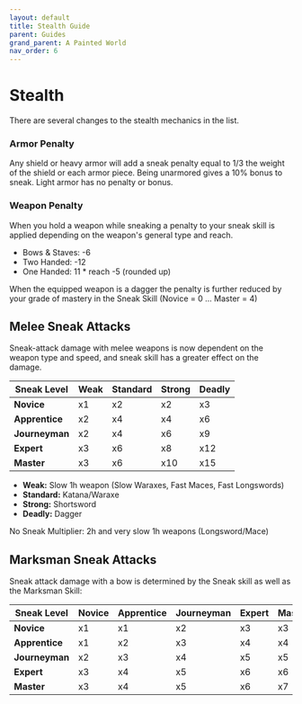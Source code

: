 ```yaml
---
layout: default
title: Stealth Guide
parent: Guides
grand_parent: A Painted World
nav_order: 6
---
```

# Stealth
There are several changes to the stealth mechanics in the list.

### Armor Penalty
Any shield or heavy armor will add a sneak penalty equal to 1/3 the weight of the shield or each armor piece. Being unarmored gives a 10% bonus to sneak. Light armor has no penalty or bonus.

### Weapon Penalty
When you hold a weapon while sneaking a penalty to your sneak skill is applied depending on the weapon's general type and reach.

- Bows & Staves: -6
- Two Handed:  -12
- One Handed: 11 * reach -5 (rounded up)

When the equipped weapon is a dagger the penalty is further reduced by your grade of mastery in the Sneak Skill
(Novice = 0 ... Master = 4)

## Melee Sneak Attacks
Sneak-attack damage with melee weapons is now dependent on the weapon type and speed, and sneak skill has a greater effect on the damage.

| Sneak Level  | Weak    | Standard | Strong | Deadly |
|--------------|---------|----------|--------|--------|
| **Novice**   | x1      | x2       | x2     | x3     |
| **Apprentice**| x2      | x4       | x4     | x6     |
| **Journeyman**| x2      | x4       | x6     | x9     |
| **Expert**   | x3      | x6       | x8     | x12    |
| **Master**   | x3      | x6       | x10    | x15    |

- **Weak:** Slow 1h weapon (Slow Waraxes, Fast Maces, Fast Longswords)
- **Standard:** Katana/Waraxe
- **Strong:** Shortsword
- **Deadly:** Dagger

No Sneak Multiplier: 2h and very slow 1h weapons (Longsword/Mace)

## Marksman Sneak Attacks
Sneak attack damage with a bow is determined by the Sneak skill
as well as the Marksman Skill:

| Sneak Level  | Novice | Apprentice | Journeyman | Expert | Master |
|--------------|--------|------------|------------|--------|--------|
| **Novice**   | x1     | x1         | x2         | x3     | x3     |
| **Apprentice**| x1     | x2         | x3         | x4     | x4     |
| **Journeyman**| x2     | x3         | x4         | x5     | x5     |
| **Expert**   | x3     | x4         | x5         | x6     | x6     |
| **Master**   | x3     | x4         | x5         | x6     | x7     |